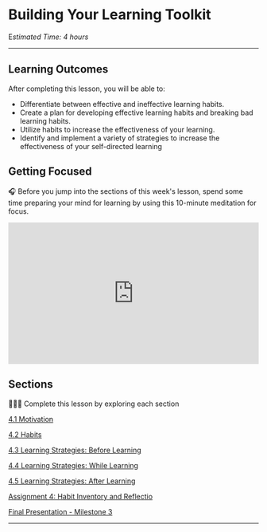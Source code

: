 # Building Your Learning Toolkit

E*stimated Time: 4 hours*

---

## **Learning Outcomes**

After completing this lesson, you will be able to:

- Differentiate between effective and ineffective learning habits.
- Create a plan for developing effective learning habits and breaking bad learning habits.
- Utilize habits to increase the effectiveness of your learning.
- Identify and implement a variety of strategies to increase the effectiveness of your self-directed learning

## Getting Focused

<aside>


🎧 Before you jump into the sections of this week's lesson, spend some time preparing your mind for learning by using this 10-minute meditation for focus.

</aside>

<div style="position: relative; padding-bottom: 56.25%; height: 0;"><iframe src="https://www.youtube.com/embed/ZEYuSRHgmCg" title="YouTube video player" frameborder="0" allow="accelerometer; autoplay; clipboard-write; encrypted-media; gyroscope; picture-in-picture" allowfullscreen style="position: absolute; top: 0; left: 0; width: 100%; height: 100%;"></iframe></div>

## Sections

<aside>


👩🏿‍🏫 Complete this lesson by exploring each section

</aside>

[4.1 Motivation](/optimizing-your-learning/building-your-learning-toolkit/motivation.md)

<!-- 
[4.2 Focus and Attention](/optimizing-your-learning/building-your-learning-toolkit/focus-and-attention.md)
[4.3 Memory](/optimizing-your-learning/building-your-learning-toolkit/memory.md)
[4.5 Flow State](/optimizing-your-learning/building-your-learning-toolkit/flow-state.md)

-->

[4.2 Habits](/optimizing-your-learning/building-your-learning-toolkit/habits.md)

[4.3 Learning Strategies: Before Learning](/optimizing-your-learning/building-your-learning-toolkit/learning-strategies-before-learning.md)

[4.4 Learning Strategies: While Learning](/optimizing-your-learning/building-your-learning-toolkit/learning-strategies-while-learning.md)

[4.5 Learning Strategies: After Learning](/optimizing-your-learning/building-your-learning-toolkit/learning-strategies-after-learning.md)

[Assignment 4: Habit Inventory and Reflectio ](/optimizing-your-learning/building-your-learning-toolkit/assignment-4-memory-challenge.md)

[Final Presentation - Milestone 3](/optimizing-your-learning/building-your-learning-toolkit/final-presentation-milestone-3.md)

---
